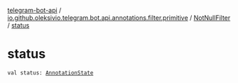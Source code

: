 [telegram-bot-api](../../index.md) / [io.github.oleksivio.telegram.bot.api.annotations.filter.primitive](../index.md) / [NotNullFilter](index.md) / [status](./status.md)

# status

`val status: `[`AnnotationState`](../../io.github.oleksivio.telegram.bot.api.model.annotation/-annotation-state/index.md)